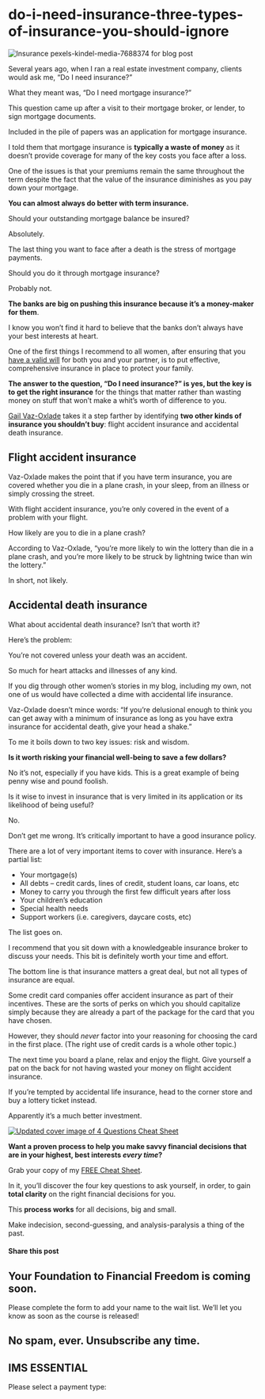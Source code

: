 # do-i-need-insurance-three-types-of-insurance-you-should-ignore
![Insurance pexels-kindel-media-7688374 for blog post](https://yourfinanciallaunchpad.com/wp-content/uploads/elementor/thumbs/Insurance-pexels-kindel-media-7688374-for-blog-post-qmfewv2lt2o1n4ixpyunj60rx3a04ketm008mwsmfc.png "Insurance pexels-kindel-media-7688374 for blog post")

Several years ago, when I ran a real estate investment company, clients would ask me, “Do I need insurance?”

What they meant was, “Do I need mortgage insurance?”

This question came up after a visit to their mortgage broker, or lender, to sign mortgage documents.

Included in the pile of papers was an application for mortgage insurance.

I told them that mortgage insurance is **typically a waste of money** as it doesn’t provide coverage for many of the key costs you face after a loss.

One of the issues is that your premiums remain the same throughout the term despite the fact that the value of the insurance diminishes as you pay down your mortgage.

**You can almost always do better with term insurance.**

Should your outstanding mortgage balance be insured?

Absolutely.

The last thing you want to face after a death is the stress of mortgage payments.

Should you do it through mortgage insurance?

Probably not.

**The banks are big on pushing this insurance because it’s a money-maker for them**.

I know you won’t find it hard to believe that the banks don’t always have your best interests at heart.

One of the first things I recommend to all women, after ensuring that you [have a valid will](https://yourfinanciallaunchpad.com/where-theres-a-will-theres-a-way/) for both you and your partner, is to put effective, comprehensive insurance in place to protect your family.

**The answer to the question, “Do I need insurance?” is yes, but the key is to get the right insurance** for the things that matter rather than wasting money on stuff that won’t make a whit’s worth of difference to you.

[Gail Vaz-Oxlade](http://gailvazoxlade.com/blog/archives/5188) takes it a step farther by identifying **two other kinds of insurance you shouldn’t buy**: flight accident insurance and accidental death insurance.

## Flight accident insurance

Vaz-Oxlade makes the point that if you have term insurance, you are covered whether you die in a plane crash, in your sleep, from an illness or simply crossing the street.

With flight accident insurance, you’re only covered in the event of a problem with your flight.

How likely are you to die in a plane crash?

According to Vaz-Oxlade, “you’re more likely to win the lottery than die in a plane crash, and you’re more likely to be struck by lightning twice than win the lottery.”

In short, not likely.

## Accidental death insurance

What about accidental death insurance? Isn’t that worth it?

Here’s the problem:

You’re not covered unless your death was an accident.

So much for heart attacks and illnesses of any kind.

If you dig through other women’s stories in my blog, including my own, not one of us would have collected a dime with accidental life insurance.

Vaz-Oxlade doesn’t mince words: “If you’re delusional enough to think you can get away with a minimum of insurance as long as you have extra insurance for accidental death, give your head a shake.”

To me it boils down to two key issues: risk and wisdom.

**Is it worth risking your financial well-being to save a few dollars?**

No it’s not, especially if you have kids. This is a great example of being penny wise and pound foolish.

Is it wise to invest in insurance that is very limited in its application or its likelihood of being useful?

No.

Don’t get me wrong. It’s critically important to have a good insurance policy.

There are a lot of very important items to cover with insurance. Here’s a partial list:

- Your mortgage(s)
- All debts – credit cards, lines of credit, student loans, car loans, etc
- Money to carry you through the first few difficult years after loss
- Your children’s education
- Special health needs
- Support workers (i.e. caregivers, daycare costs, etc)

The list goes on.

I recommend that you sit down with a knowledgeable insurance broker to discuss your needs. This bit is definitely worth your time and effort.

The bottom line is that insurance matters a great deal, but not all types of insurance are equal.

Some credit card companies offer accident insurance as part of their incentives. These are the sorts of perks on which you should capitalize simply because they are already a part of the package for the card that you have chosen.

However, they should *never* factor into your reasoning for choosing the card in the first place. (The right use of credit cards is a whole other topic.)

The next time you board a plane, relax and enjoy the flight. Give yourself a pat on the back for not having wasted your money on flight accident insurance.

If you’re tempted by accidental life insurance, head to the corner store and buy a lottery ticket instead.

Apparently it’s a much better investment.

[![Updated cover image of 4 Questions Cheat Sheet](https://yourfinanciallaunchpad.com/wp-content/uploads/elementor/thumbs/Updated-cover-image-of-4-Questions-Cheat-Sheet-qgupc89139ckwgok6odyyav1iu4e708y36jqgwfdhw.png "Updated cover image of 4 Questions Cheat Sheet")](attachments/4-questions-cheat-sheet.jpg)

**Want a proven process to help you make savvy financial decisions that are in your highest, best interests *every time*?**

Grab your copy of my [FREE Cheat Sheet](https://yourfinanciallaunchpad.com/4-questions-cheat-sheet/).

In it, you’ll discover the four key questions to ask yourself, in order, to gain **total clarity** on the right financial decisions for you.

This **process works** for all decisions, big and small.

Make indecision, second-guessing, and analysis-paralysis a thing of the past.

#### Share this post

## Your Foundation to Financial Freedom is coming soon.

Please complete the form to add your name to the wait list. We’ll let you know as soon as the course is released!

## No spam, ever. Unsubscribe any time.

## IMS ESSENTIAL

Please select a payment type: